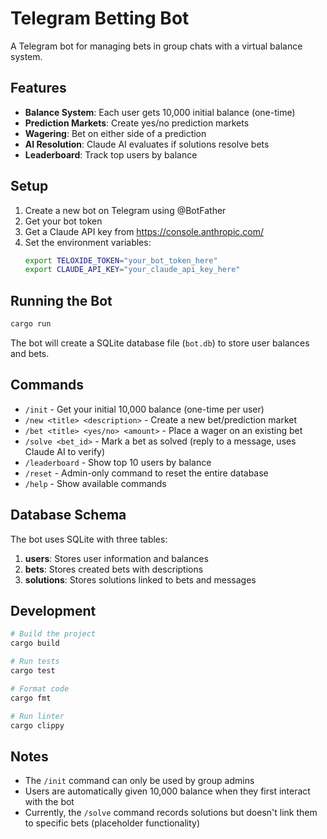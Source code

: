 # Telegram Betting Bot

A Telegram bot for managing bets in group chats with a virtual balance system.

## Features

- **Balance System**: Each user gets 10,000 initial balance (one-time)
- **Prediction Markets**: Create yes/no prediction markets
- **Wagering**: Bet on either side of a prediction
- **AI Resolution**: Claude AI evaluates if solutions resolve bets
- **Leaderboard**: Track top users by balance

## Setup

1. Create a new bot on Telegram using @BotFather
2. Get your bot token
3. Get a Claude API key from https://console.anthropic.com/
4. Set the environment variables:
   ```bash
   export TELOXIDE_TOKEN="your_bot_token_here"
   export CLAUDE_API_KEY="your_claude_api_key_here"
   ```

## Running the Bot

```bash
cargo run
```

The bot will create a SQLite database file (`bot.db`) to store user balances and bets.

## Commands

- `/init` - Get your initial 10,000 balance (one-time per user)
- `/new <title> <description>` - Create a new bet/prediction market
- `/bet <title> <yes/no> <amount>` - Place a wager on an existing bet
- `/solve <bet_id>` - Mark a bet as solved (reply to a message, uses Claude AI to verify)
- `/leaderboard` - Show top 10 users by balance
- `/reset` - Admin-only command to reset the entire database
- `/help` - Show available commands

## Database Schema

The bot uses SQLite with three tables:

1. **users**: Stores user information and balances
2. **bets**: Stores created bets with descriptions
3. **solutions**: Stores solutions linked to bets and messages

## Development

```bash
# Build the project
cargo build

# Run tests
cargo test

# Format code
cargo fmt

# Run linter
cargo clippy
```

## Notes

- The `/init` command can only be used by group admins
- Users are automatically given 10,000 balance when they first interact with the bot
- Currently, the `/solve` command records solutions but doesn't link them to specific bets (placeholder functionality)